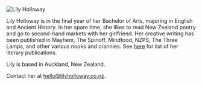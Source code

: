 <img src="{{ site.url }}/images/lilyholloway.jpg" alt="Lily Holloway" class="mt4 db center" /><br>

Lily Holloway is in the final year of her Bachelor of Arts, majoring in English and Ancient History. In her spare time, she likes to read New Zealand poetry and go to second-hand markets with her girlfriend. Her creative writing has been published in Mayhem, The Spinoff, Mindfood, NZPS, The Three Lamps, and other various nooks and crannies. See <a href="{{ site.url }}/cv">here</a> for list of her literary publications.

Lily is based in Auckland, New Zealand.

Contact her at <a href="mailto:hello@lilyholloway.co.nz">hello@lilyholloway.co.nz</a>.
